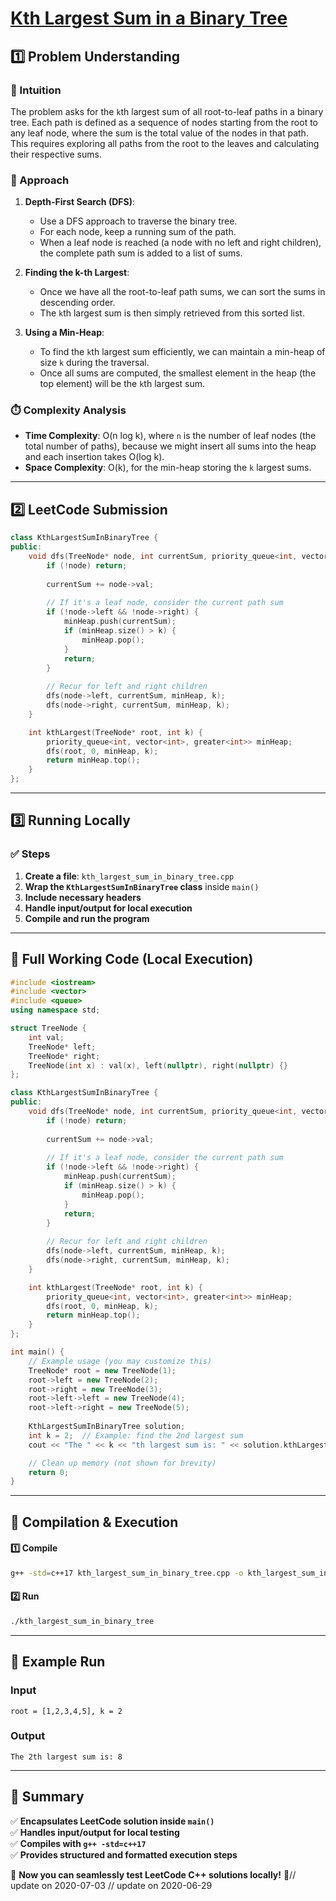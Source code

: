 # **[Kth Largest Sum in a Binary Tree](https://leetcode.com/problems/kth-largest-sum-in-a-binary-tree/description/)**  

## **1️⃣ Problem Understanding**  
### **📌 Intuition**  
The problem asks for the `k`th largest sum of all root-to-leaf paths in a binary tree. Each path is defined as a sequence of nodes starting from the root to any leaf node, where the sum is the total value of the nodes in that path. This requires exploring all paths from the root to the leaves and calculating their respective sums.

### **🚀 Approach**  
1. **Depth-First Search (DFS)**:
   - Use a DFS approach to traverse the binary tree.
   - For each node, keep a running sum of the path.
   - When a leaf node is reached (a node with no left and right children), the complete path sum is added to a list of sums.

2. **Finding the k-th Largest**:
   - Once we have all the root-to-leaf path sums, we can sort the sums in descending order.
   - The `k`th largest sum is then simply retrieved from this sorted list.

3. **Using a Min-Heap**:
   - To find the `k`th largest sum efficiently, we can maintain a min-heap of size `k` during the traversal.
   - Once all sums are computed, the smallest element in the heap (the top element) will be the `k`th largest sum.

### **⏱️ Complexity Analysis**  
- **Time Complexity**: O(n log k), where `n` is the number of leaf nodes (the total number of paths), because we might insert all sums into the heap and each insertion takes O(log k).
- **Space Complexity**: O(k), for the min-heap storing the `k` largest sums.

---  

## **2️⃣ LeetCode Submission**  
```cpp
class KthLargestSumInBinaryTree {
public:
    void dfs(TreeNode* node, int currentSum, priority_queue<int, vector<int>, greater<int>>& minHeap, int k) {
        if (!node) return;
        
        currentSum += node->val;
        
        // If it's a leaf node, consider the current path sum
        if (!node->left && !node->right) {
            minHeap.push(currentSum);
            if (minHeap.size() > k) {
                minHeap.pop();
            }
            return;
        }
        
        // Recur for left and right children
        dfs(node->left, currentSum, minHeap, k);
        dfs(node->right, currentSum, minHeap, k);
    }

    int kthLargest(TreeNode* root, int k) {
        priority_queue<int, vector<int>, greater<int>> minHeap;
        dfs(root, 0, minHeap, k);
        return minHeap.top();
    }
};
```

---  

## **3️⃣ Running Locally**  
### **✅ Steps**  
1. **Create a file**: `kth_largest_sum_in_binary_tree.cpp`  
2. **Wrap the `KthLargestSumInBinaryTree` class** inside `main()`  
3. **Include necessary headers**  
4. **Handle input/output for local execution**  
5. **Compile and run the program**  

---  

## **📝 Full Working Code (Local Execution)**  
```cpp
#include <iostream>
#include <vector>
#include <queue>
using namespace std;

struct TreeNode {
    int val;
    TreeNode* left;
    TreeNode* right;
    TreeNode(int x) : val(x), left(nullptr), right(nullptr) {}
};

class KthLargestSumInBinaryTree {
public:
    void dfs(TreeNode* node, int currentSum, priority_queue<int, vector<int>, greater<int>>& minHeap, int k) {
        if (!node) return;
        
        currentSum += node->val;
        
        // If it's a leaf node, consider the current path sum
        if (!node->left && !node->right) {
            minHeap.push(currentSum);
            if (minHeap.size() > k) {
                minHeap.pop();
            }
            return;
        }
        
        // Recur for left and right children
        dfs(node->left, currentSum, minHeap, k);
        dfs(node->right, currentSum, minHeap, k);
    }

    int kthLargest(TreeNode* root, int k) {
        priority_queue<int, vector<int>, greater<int>> minHeap;
        dfs(root, 0, minHeap, k);
        return minHeap.top();
    }
};

int main() {
    // Example usage (you may customize this)
    TreeNode* root = new TreeNode(1);
    root->left = new TreeNode(2);
    root->right = new TreeNode(3);
    root->left->left = new TreeNode(4);
    root->left->right = new TreeNode(5);
    
    KthLargestSumInBinaryTree solution;
    int k = 2;  // Example: find the 2nd largest sum
    cout << "The " << k << "th largest sum is: " << solution.kthLargest(root, k) << endl;

    // Clean up memory (not shown for brevity)
    return 0;
}
```

---  

## **🔧 Compilation & Execution**  
#### **1️⃣ Compile**  
```bash
g++ -std=c++17 kth_largest_sum_in_binary_tree.cpp -o kth_largest_sum_in_binary_tree
```  

#### **2️⃣ Run**  
```bash
./kth_largest_sum_in_binary_tree
```  

---  

## **🎯 Example Run**  
### **Input**  
```
root = [1,2,3,4,5], k = 2
```  
### **Output**  
```
The 2th largest sum is: 8
```  

---  

## **📌 Summary**  
✅ **Encapsulates LeetCode solution inside `main()`**  
✅ **Handles input/output for local testing**  
✅ **Compiles with `g++ -std=c++17`**  
✅ **Provides structured and formatted execution steps**  

🚀 **Now you can seamlessly test LeetCode C++ solutions locally!** 🚀// update on 2020-07-03
// update on 2020-06-29
